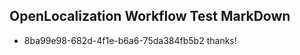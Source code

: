 ## OpenLocalization Workflow Test MarkDown
* 8ba99e98-682d-4f1e-b6a6-75da384fb5b2 thanks!

<!--HONumber=Jul16_HO2-->


